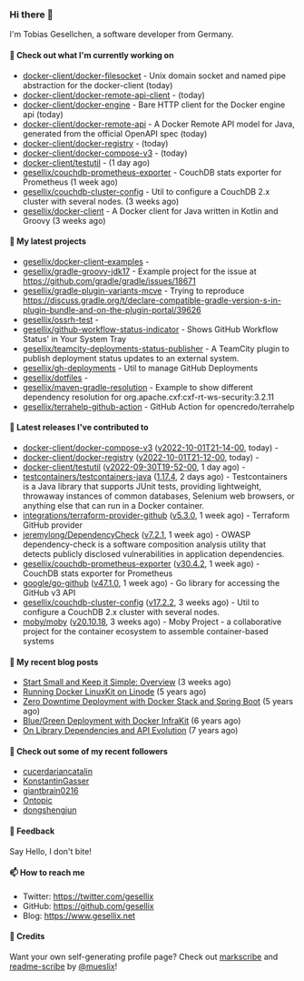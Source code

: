 ### Hi there 👋

I'm Tobias Gesellchen, a software developer from Germany.

#### 👷 Check out what I'm currently working on

- [docker-client/docker-filesocket](https://github.com/docker-client/docker-filesocket) - Unix domain socket and named pipe abstraction for the docker-client (today)
- [docker-client/docker-remote-api-client](https://github.com/docker-client/docker-remote-api-client) -  (today)
- [docker-client/docker-engine](https://github.com/docker-client/docker-engine) - Bare HTTP client for the Docker engine api (today)
- [docker-client/docker-remote-api](https://github.com/docker-client/docker-remote-api) - A Docker Remote API model for Java, generated from the official OpenAPI spec (today)
- [docker-client/docker-registry](https://github.com/docker-client/docker-registry) -  (today)
- [docker-client/docker-compose-v3](https://github.com/docker-client/docker-compose-v3) -  (today)
- [docker-client/testutil](https://github.com/docker-client/testutil) -  (1 day ago)
- [gesellix/couchdb-prometheus-exporter](https://github.com/gesellix/couchdb-prometheus-exporter) - CouchDB stats exporter for Prometheus (1 week ago)
- [gesellix/couchdb-cluster-config](https://github.com/gesellix/couchdb-cluster-config) - Util to configure a CouchDB 2.x cluster with several nodes. (3 weeks ago)
- [gesellix/docker-client](https://github.com/gesellix/docker-client) - A Docker client for Java written in Kotlin and Groovy (3 weeks ago)

#### 🌱 My latest projects

- [gesellix/docker-client-examples](https://github.com/gesellix/docker-client-examples) - 
- [gesellix/gradle-groovy-jdk17](https://github.com/gesellix/gradle-groovy-jdk17) - Example project for the issue at https://github.com/gradle/gradle/issues/18671
- [gesellix/gradle-plugin-variants-mcve](https://github.com/gesellix/gradle-plugin-variants-mcve) - Trying to reproduce https://discuss.gradle.org/t/declare-compatible-gradle-version-s-in-plugin-bundle-and-on-the-plugin-portal/39626
- [gesellix/ossrh-test](https://github.com/gesellix/ossrh-test) - 
- [gesellix/github-workflow-status-indicator](https://github.com/gesellix/github-workflow-status-indicator) - Shows GitHub Workflow Status&#39; in Your System Tray
- [gesellix/teamcity-deployments-status-publisher](https://github.com/gesellix/teamcity-deployments-status-publisher) - A TeamCity plugin to publish deployment status updates to an external system.
- [gesellix/gh-deployments](https://github.com/gesellix/gh-deployments) - Util to manage GitHub Deployments
- [gesellix/dotfiles](https://github.com/gesellix/dotfiles) - 
- [gesellix/maven-gradle-resolution](https://github.com/gesellix/maven-gradle-resolution) - Example to show different dependency resolution for org.apache.cxf:cxf-rt-ws-security:3.2.11
- [gesellix/terrahelp-github-action](https://github.com/gesellix/terrahelp-github-action) - GitHub Action for opencredo/terrahelp

#### 🔭 Latest releases I've contributed to

- [docker-client/docker-compose-v3](https://github.com/docker-client/docker-compose-v3) ([v2022-10-01T21-14-00](https://github.com/docker-client/docker-compose-v3/releases/tag/v2022-10-01T21-14-00), today) - 
- [docker-client/docker-registry](https://github.com/docker-client/docker-registry) ([v2022-10-01T21-12-00](https://github.com/docker-client/docker-registry/releases/tag/v2022-10-01T21-12-00), today) - 
- [docker-client/testutil](https://github.com/docker-client/testutil) ([v2022-09-30T19-52-00](https://github.com/docker-client/testutil/releases/tag/v2022-09-30T19-52-00), 1 day ago) - 
- [testcontainers/testcontainers-java](https://github.com/testcontainers/testcontainers-java) ([1.17.4](https://github.com/testcontainers/testcontainers-java/releases/tag/1.17.4), 2 days ago) - Testcontainers is a Java library that supports JUnit tests, providing lightweight, throwaway instances of common databases, Selenium web browsers, or anything else that can run in a Docker container.
- [integrations/terraform-provider-github](https://github.com/integrations/terraform-provider-github) ([v5.3.0](https://github.com/integrations/terraform-provider-github/releases/tag/v5.3.0), 1 week ago) - Terraform GitHub provider
- [jeremylong/DependencyCheck](https://github.com/jeremylong/DependencyCheck) ([v7.2.1](https://github.com/jeremylong/DependencyCheck/releases/tag/v7.2.1), 1 week ago) - OWASP dependency-check is a software composition analysis utility that detects publicly disclosed vulnerabilities in application dependencies.
- [gesellix/couchdb-prometheus-exporter](https://github.com/gesellix/couchdb-prometheus-exporter) ([v30.4.2](https://github.com/gesellix/couchdb-prometheus-exporter/releases/tag/v30.4.2), 1 week ago) - CouchDB stats exporter for Prometheus
- [google/go-github](https://github.com/google/go-github) ([v47.1.0](https://github.com/google/go-github/releases/tag/v47.1.0), 1 week ago) - Go library for accessing the GitHub v3 API
- [gesellix/couchdb-cluster-config](https://github.com/gesellix/couchdb-cluster-config) ([v17.2.2](https://github.com/gesellix/couchdb-cluster-config/releases/tag/v17.2.2), 3 weeks ago) - Util to configure a CouchDB 2.x cluster with several nodes.
- [moby/moby](https://github.com/moby/moby) ([v20.10.18](https://github.com/moby/moby/releases/tag/v20.10.18), 3 weeks ago) - Moby Project - a collaborative project for the container ecosystem to assemble container-based systems

#### 📜 My recent blog posts

- [Start Small and Keep it Simple: Overview](https://www.gesellix.net/post/start-small-keep-it-simple-overview/) (3 weeks ago)
- [Running Docker LinuxKit on Linode](https://www.gesellix.net/post/running-docker-linuxkit-on-linode/) (5 years ago)
- [Zero Downtime Deployment with Docker Stack and Spring Boot](https://www.gesellix.net/post/zero-downtime-deployment-with-docker-stack-and-spring-boot/) (5 years ago)
- [Blue/Green Deployment with Docker InfraKit](https://www.gesellix.net/post/blue-green-deployment-with-docker-infrakit/) (6 years ago)
- [On Library Dependencies and API Evolution](https://www.gesellix.net/post/choosing-a-library/) (7 years ago)



#### 👯 Check out some of my recent followers

- [cucerdariancatalin](https://github.com/cucerdariancatalin)
- [KonstantinGasser](https://github.com/KonstantinGasser)
- [giantbrain0216](https://github.com/giantbrain0216)
- [Ontopic](https://github.com/Ontopic)
- [dongshengjun](https://github.com/dongshengjun)

#### 💬 Feedback

Say Hello, I don't bite!

#### 📫 How to reach me

- Twitter: https://twitter.com/gesellix
- GitHub: https://github.com/gesellix
- Blog: https://www.gesellix.net

#### 🙇 Credits

Want your own self-generating profile page? Check out [markscribe](https://github.com/muesli/markscribe)
and [readme-scribe](https://github.com/muesli/readme-scribe) by [@mueslix](https://twitter.com/mueslix)!
